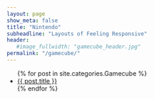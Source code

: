 ```yaml
---
layout: page
show_meta: false
title: "Nintendo"
subheadline: "Layouts of Feeling Responsive"
header:
   #image_fullwidth: "gamecube_header.jpg"
permalink: "/gamecube/"
---
```

<ul>
    {% for post in site.categories.Gamecube %}
    <li><a href="{{ site.url }}{{ site.baseurl }}{{ post.url }}">{{ post.title }}</a></li>
    {% endfor %}
</ul>